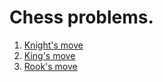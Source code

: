 # Chess problems.

1. [Knight's move](./Knight's%20move)
2. [King's move](./King's%20move)
3. [Rook's move](./Rook's%20move)
